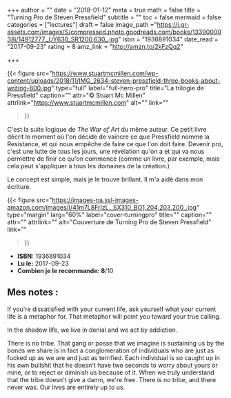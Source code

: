 +++
author = ""
date = "2018-01-12"
meta = true
math = false
title = "Turning Pro de Steven Pressfield"
subtitle = ""
toc = false
mermaid = false
categories = ["lectures"]
draft = false
image_path ="https://i.gr-assets.com/images/S/compressed.photo.goodreads.com/books/1339000038i/14912777._UY630_SR1200,630_.jpg"
isbn = "1936891034"
date_read = "2017-09-23"
rating = 8
amz_link = "http://amzn.to/2kFzQq2"

+++

{{< figure
  src="https://www.stuartmcmillen.com/wp-content/uploads/2018/11/IMG_2634-steven-pressfield-three-books-about-writing-800.jpg"
  type="full"
  label="full-hero-pro"
  title="La trilogie de Pressfield"
  caption=""
  attr="© Stuart Mc Millen"
  attrlink="https://www.stuartmcmillen.com"
  alt=""
  link=""
 >}}

C'est la suite logique de _The War of Art_ du même auteur. Ce petit livre décrit le moment où l'on décide de vaincre ce que Pressfield nomme la Resistance, et qui nous empêche de faire ce que l'on doit faire. Devenir pro, c'est une lutte de tous les jours, une révélation qu'on a et qui va nous permettre de finir ce qu'on commence (comme un livre, par exemple, mais cela peut s'appliquer à tous les domaines de la création.)  

Le concept est simple, mais je le trouve brillant. Il m'a aidé dans mon écriture.  

{{< figure
  src="https://images-na.ssl-images-amazon.com/images/I/41m7L8FrIzL._SX310_BO1,204,203,200_.jpg"
  type="margin"
  larg="60%"
  label="cover-turningpro"
  title=""
  caption=""
  attr=""
  attrlink=""
  alt="Couverture de Turning Pro de Steven Pressfield"
  link=""
 >}}  

* __ISBN:__  1936891034 
* __Lu le:__ 2017-09-23
* __Combien je le recommande: 8__/10  

## Mes notes :

If you're dissatisfied with your current life, ask yourself what your current life is a metaphor for. That metaphor will point you toward your true calling.

In the shadow life, we live in denial and we act by addiction.

There is no tribe. That gang or posse that we imagine is sustaining us by the bonds we share is in fact a conglomeration of individuals who are just as fucked up as we are and just as terrified. Each individual is so caught up in his own bullshit that he doesn't have two seconds to worry about yours or mine, or to reject or diminish us because of it. When we truly understand that the tribe doesn't give a damn, we're free. There is no tribe, and there never was. Our lives are entirely up to us.


